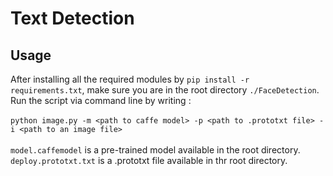 # Text Detection

## Usage
After installing all the required modules by `pip install -r requirements.txt`, make sure you are in the root directory `./FaceDetection`.
Run the script via command line by writing : <br/><br/>
`python image.py -m <path to caffe model> -p <path to .prototxt file> -i <path to an image file>` <br/><br/>
`model.caffemodel` is a pre-trained model available in the root directory.
`deploy.prototxt.txt` is a .prototxt file available in thr root directory.


